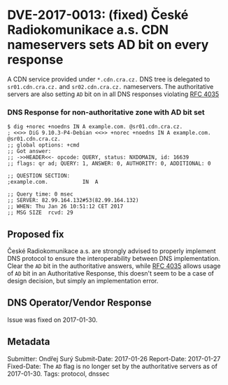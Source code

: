 # DVE-2017-0013: (fixed) České Radiokomunikace a.s. CDN nameservers sets AD bit on every response

A CDN service provided under `*.cdn.cra.cz.` DNS tree is delegated to
`sr01.cdn.cra.cz.` and `sr02.cdn.cra.cz.` nameservers.  The
authoritative servers are also setting `AD` bit on in all DNS
responses violating
[RFC 4035](https://tools.ietf.org/html/rfc4035#section-3.1.6)

### DNS Response for non-authoritative zone with AD bit set

```
$ dig +norec +noedns IN A example.com. @sr01.cdn.cra.cz.
; <<>> DiG 9.10.3-P4-Debian <<>> +norec +noedns IN A example.com. @sr01.cdn.cra.cz.
;; global options: +cmd
;; Got answer:
;; ->>HEADER<<- opcode: QUERY, status: NXDOMAIN, id: 16639
;; flags: qr ad; QUERY: 1, ANSWER: 0, AUTHORITY: 0, ADDITIONAL: 0

;; QUESTION SECTION:
;example.com.			IN	A

;; Query time: 0 msec
;; SERVER: 82.99.164.132#53(82.99.164.132)
;; WHEN: Thu Jan 26 10:51:12 CET 2017
;; MSG SIZE  rcvd: 29
```

## Proposed fix

České Radiokomunikace a.s. are strongly advised to properly implement
DNS protocol to ensure the interoperability between DNS
implementation.  Clear the `AD` bit in the authoritative answers,
while [RFC 4035](https://tools.ietf.org/html/rfc4035#section-3.1.6)
allows usage of `AD` bit in an Authoritative Response, this doesn't
seem to be a case of design decision, but simply an implementation
error.

## DNS Operator/Vendor Response

Issue was fixed on 2017-01-30.

## Metadata

Submitter: Ondřej Surý
Submit-Date: 2017-01-26
Report-Date: 2017-01-27
Fixed-Date: The `AD` flag is no longer set by the authoritative servers as of 2017-01-30.
Tags: protocol, dnssec
